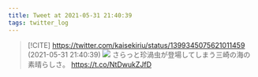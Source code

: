 ```yaml
---
title: Tweet at 2021-05-31 21:40:39
tags: twitter_log
---
```


> [!CITE] https://twitter.com/kaisekiriu/status/1399345075621011459 (2021-05-31 21:40:39)
> ![](https://twitter.com/kaisekiriu/status/1399345075621011459)
> さらっと珍渦虫が登場してしまう三崎の海の素晴らしさ。
> https://t.co/NtDwukZJfD
